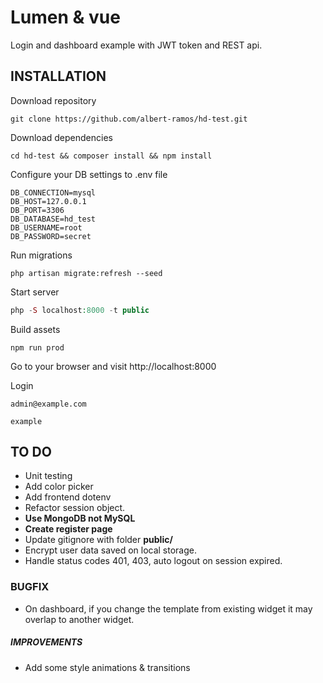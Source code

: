# Lumen & vue

Login and dashboard example with JWT token and REST api.

## INSTALLATION

Download repository
```
git clone https://github.com/albert-ramos/hd-test.git
```

Download dependencies
```
cd hd-test && composer install && npm install
```

Configure your DB settings to .env file

```
DB_CONNECTION=mysql
DB_HOST=127.0.0.1
DB_PORT=3306
DB_DATABASE=hd_test
DB_USERNAME=root
DB_PASSWORD=secret
```

Run migrations
```
php artisan migrate:refresh --seed
```

Start server
```php
php -S localhost:8000 -t public
```

Build assets
```
npm run prod
```

Go to your browser and visit
http://localhost:8000

Login
```
admin@example.com
```
```
example
```

## TO DO

- Unit testing
- Add color picker
- Add frontend dotenv
- Refactor session object.
- **Use MongoDB not MySQL**
- **Create register page**
- Update gitignore with folder **public/**
- Encrypt user data saved on local storage.
- Handle status codes 401, 403, auto logout on session expired.



### BUGFIX
- On dashboard, if you change the template from existing widget it may overlap to another widget.

##### IMPROVEMENTS
- Add some style animations & transitions
